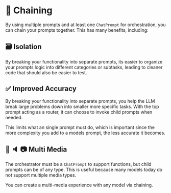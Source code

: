# 🔗 Chaining

By using multiple prompts and at least one `ChatPrompt` for orchestration,
you can chain your prompts together. This has many benefits, including:

## 🗃️ Isolation

By breaking your functionality into separate prompts, its easier to organize your
prompts logic into different categories or subtasks, leading to cleaner code that
should also be easier to test.

## ✅ Improved Accuracy

By breaking your functionality into separate prompts, you help the LLM
break large problems down into smaller more specific tasks. With the top prompt
acting as a router, it can choose to invoke child prompts when needed.

This limits what an single prompt must do, which is important since the more complexity
you add to a models prompt, the less accurate it becomes.

## 💬 🔈 📷 Multi Media

The orchestrator must be a `ChatPrompt` to support functions, but child prompts
can be of any type. This is useful because many models today do not support
multiple media types.

You can create a multi-media experience with any model via chaining.
